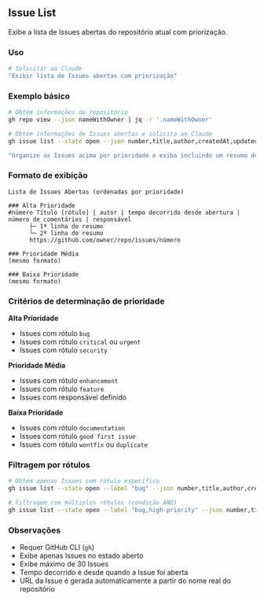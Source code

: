 ## Issue List

Exibe a lista de Issues abertas do repositório atual com priorização.

### Uso

```bash
# Solicitar ao Claude
"Exibir lista de Issues abertas com priorização"
```

### Exemplo básico

```bash
# Obtém informações do repositório
gh repo view --json nameWithOwner | jq -r '.nameWithOwner'

# Obtém informações de Issues abertas e solicita ao Claude
gh issue list --state open --json number,title,author,createdAt,updatedAt,labels,assignees,comments --limit 30

"Organize as Issues acima por prioridade e exiba incluindo um resumo de 2 linhas para cada Issue. Gere a URL usando o nome do repositório obtido acima"
```

### Formato de exibição

```
Lista de Issues Abertas (ordenadas por prioridade)

### Alta Prioridade
#número Título [rótulo] | autor | tempo decorrido desde abertura | número de comentários | responsável
      ├─ 1ª linha do resumo
      └─ 2ª linha do resumo
      https://github.com/owner/repo/issues/número

### Prioridade Média
(mesmo formato)

### Baixa Prioridade
(mesmo formato)
```

### Critérios de determinação de prioridade

**Alta Prioridade**

- Issues com rótulo `bug`
- Issues com rótulo `critical` ou `urgent`
- Issues com rótulo `security`

**Prioridade Média**

- Issues com rótulo `enhancement`
- Issues com rótulo `feature`
- Issues com responsável definido

**Baixa Prioridade**

- Issues com rótulo `documentation`
- Issues com rótulo `good first issue`
- Issues com rótulo `wontfix` ou `duplicate`

### Filtragem por rótulos

```bash
# Obtém apenas Issues com rótulo específico
gh issue list --state open --label "bug" --json number,title,author,createdAt,labels,comments --limit 30

# Filtragem com múltiplos rótulos (condição AND)
gh issue list --state open --label "bug,high-priority" --json number,title,author,createdAt,labels,comments --limit 30
```

### Observações

- Requer GitHub CLI (`gh`)
- Exibe apenas Issues no estado aberto
- Exibe máximo de 30 Issues
- Tempo decorrido é desde quando a Issue foi aberta
- URL da Issue é gerada automaticamente a partir do nome real do repositório
